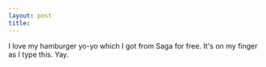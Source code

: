 ```yaml
---
layout: post
title: 
---
```


I love my hamburger yo-yo which I got from Saga for free. It's on my finger as I type this. Yay.
